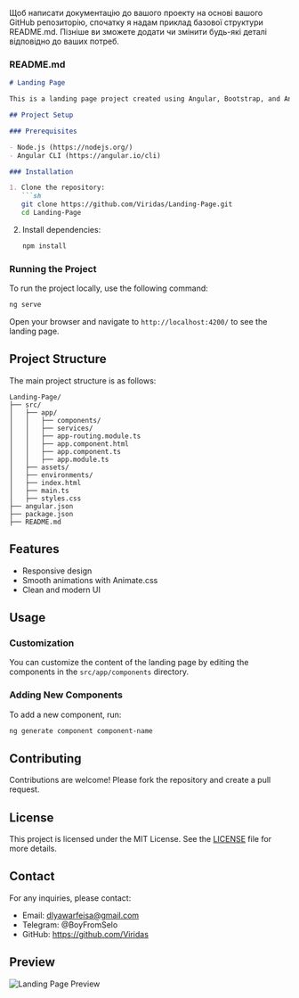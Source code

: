 Щоб написати документацію до вашого проекту на основі вашого GitHub репозиторію, спочатку я надам приклад базової структури README.md. Пізніше ви зможете додати чи змінити будь-які деталі відповідно до ваших потреб.

### README.md

```markdown
# Landing Page

This is a landing page project created using Angular, Bootstrap, and Animate.css.

## Project Setup

### Prerequisites

- Node.js (https://nodejs.org/)
- Angular CLI (https://angular.io/cli)

### Installation

1. Clone the repository:
   ```sh
   git clone https://github.com/Viridas/Landing-Page.git
   cd Landing-Page
   ```

2. Install dependencies:
   ```sh
   npm install
   ```

### Running the Project

To run the project locally, use the following command:
```sh
ng serve
```

Open your browser and navigate to `http://localhost:4200/` to see the landing page.

## Project Structure

The main project structure is as follows:

```
Landing-Page/
├── src/
│   ├── app/
│   │   ├── components/
│   │   ├── services/
│   │   ├── app-routing.module.ts
│   │   ├── app.component.html
│   │   ├── app.component.ts
│   │   ├── app.module.ts
│   ├── assets/
│   ├── environments/
│   ├── index.html
│   ├── main.ts
│   ├── styles.css
├── angular.json
├── package.json
├── README.md
```

## Features

- Responsive design
- Smooth animations with Animate.css
- Clean and modern UI

## Usage

### Customization

You can customize the content of the landing page by editing the components in the `src/app/components` directory.

### Adding New Components

To add a new component, run:
```sh
ng generate component component-name
```

## Contributing

Contributions are welcome! Please fork the repository and create a pull request.

## License

This project is licensed under the MIT License. See the [LICENSE](LICENSE) file for more details.

## Contact

For any inquiries, please contact:

- Email: dlyawarfeisa@gmail.com
- Telegram: @BoyFromSelo
- GitHub: https://github.com/Viridas

## Preview

![Landing Page Preview](Landing-Page/src/assets/Photos/Previev.png)
